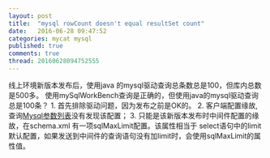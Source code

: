 ```yaml
---
layout: post
title:  "mysql rowCount doesn't equal resultSet count"
date:   2016-06-28 09:47:52
categories: mycat mysql
published: true
comments: true
thread: 20160628094752555
---
```


线上环境新版本发布后，使用java 的mysql驱动查询总条数总是100，但库内总数是500多。
使用mySqlWorkBench查询是正确的，但使用java的mysql驱动查询总是100条？
    1. 首先排除驱动问题，因为发布之前是OK的。
    2. 客户端配置缘故,查询[Mysql参数列表](https://dev.mysql.com/doc/connector-j/5.1/en/connector-j-reference-configuration-properties.html)没有发现该配置；
    3. 只能是该新版本发布时中间件配置的缘故，在schema.xml 有一项sqlMaxLimit配置。该属性相当于 select语句中的limit默认配置，如果发送到中间件的查询语句没有加limit时，会使用sqlMaxLimit的属性值。
